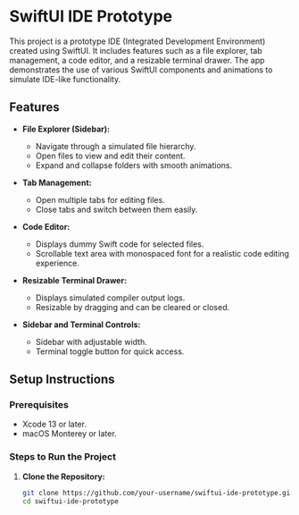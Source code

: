 # SwiftUI IDE Prototype

This project is a prototype IDE (Integrated Development Environment) created using SwiftUI. It includes features such as a file explorer, tab management, a code editor, and a resizable terminal drawer. The app demonstrates the use of various SwiftUI components and animations to simulate IDE-like functionality.

## Features

- **File Explorer (Sidebar):**
  - Navigate through a simulated file hierarchy.
  - Open files to view and edit their content.
  - Expand and collapse folders with smooth animations.

- **Tab Management:**
  - Open multiple tabs for editing files.
  - Close tabs and switch between them easily.

- **Code Editor:**
  - Displays dummy Swift code for selected files.
  - Scrollable text area with monospaced font for a realistic code editing experience.

- **Resizable Terminal Drawer:**
  - Displays simulated compiler output logs.
  - Resizable by dragging and can be cleared or closed.

- **Sidebar and Terminal Controls:**
  - Sidebar with adjustable width.
  - Terminal toggle button for quick access.

## Setup Instructions

### Prerequisites

- Xcode 13 or later.
- macOS Monterey or later.

### Steps to Run the Project

1. **Clone the Repository:**
   ```bash
   git clone https://github.com/your-username/swiftui-ide-prototype.git
   cd swiftui-ide-prototype
